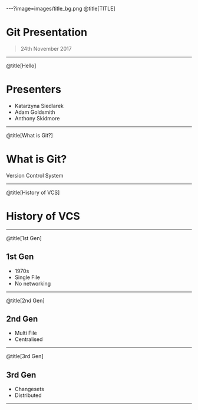 ---?image=images/title_bg.png
@title[TITLE]
# Git Presentation
> 24th November 2017

---
@title[Hello]

# Presenters

* Katarzyna Siedlarek
* Adam Goldsmith
* Anthony Skidmore

---
@title[What is Git?]

# What is Git?

Version Control System

---
@title[History of VCS]

# History of VCS

---
@title[1st Gen]

## 1st Gen
* 1970s
* Single File
* No networking

---
@title[2nd Gen]

## 2nd Gen
* Multi File
* Centralised

---
@title[3rd Gen]

## 3rd Gen
* Changesets
* Distributed

---

